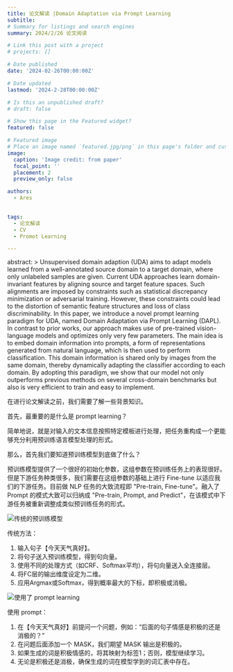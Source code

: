 ```yaml
---
title: 论文解读 |Domain Adaptation via Prompt Learning
subtitle: 
# Summary for listings and search engines
summary: 2024/2/26 论文阅读

# Link this post with a project
# projects: []

# Date published
date: '2024-02-26T00:00:00Z'

# Date updated
lastmod: '2024-2-28T00:00:00Z'

# Is this an unpublished draft?
# draft: false

# Show this page in the Featured widget?
featured: false

# Featured image
# Place an image named `featured.jpg/png` in this page's folder and customize its options here.
image:
  caption: 'Image credit: from paper'
  focal_point: ''
  placement: 2
  preview_only: false

authors:
  - Ares
  

tags:
  - 论文解读
  - CV
  - Promot Learning

---
```

abstract: >
  Unsupervised domain adaption (UDA) aims to adapt models learned from a well-annotated source domain to a target domain, where only unlabeled samples are given. Current UDA approaches learn domain-invariant features by aligning source and target feature spaces. Such alignments are imposed by constraints such as statistical discrepancy minimization or adversarial training. However, these constraints could lead to the distortion of semantic feature structures and loss of class discriminability. In this paper, we introduce a novel prompt learning paradigm for UDA, named Domain Adaptation via Prompt Learning (DAPL). In contrast to prior works, our approach makes use of pre-trained vision-language models and optimizes only very few parameters. The main idea is to embed domain information into prompts, a form of representations generated from natural language, which is then used to perform classification. This domain information is shared only by images from the same domain, thereby dynamically adapting the classifier according to each domain. By adopting this paradigm, we show that our model not only outperforms previous methods on several cross-domain benchmarks but also is very efficient to train and easy to implement.

在进行论文解读之前，我们需要了解一些背景知识。

首先，最重要的是什么是 prompt learning？

简单地说，就是对输入的文本信息按照特定模板进行处理，把任务重构成一个更能够充分利用预训练语言模型处理的形式。

那么，首先我们要知道预训练模型到底做了什么？

预训练模型提供了一个很好的初始化参数，这组参数在预训练任务上的表现很好。但是下游任务种类很多，我们需要在这组参数的基础上进行 Fine-tune 以适应我们的下游任务。目前做 NLP 任务的大致流程即 "Pre-train, Fine-tune"。融入了 Prompt 的模式大致可以归纳成 "Pre-train, Prompt, and Predict"，在该模式中下游任务被重新调整成类似预训练任务的形式。

![传统的预训练模型](/uploads/tradition_pretrained_model.jpg "传统的预训练模型")

传统方法：
1. 输入句子【今天天气真好】。
2. 将句子送入预训练模型，得到句向量。
3. 使用不同的处理方式（如CRF、Softmax平均），将句向量送入全连接层。
4. 将FC层的输出维度设定为二维。
5. 应用Argmax或Softmax，得到概率最大的下标，即积极或消极。

![使用了 prompt learning](/uploads/prompt_way.jpg "传使用了 prompt learning")

使用 prompt：
1. 在【今天天气真好】前提问一个问题，例如：“后面的句子情感是积极的还是消极的？”
2. 在问题后面添加一个 MASK，我们期望 MASK 输出是积极的。
3. 如果生成的词是积极情感的，将其映射为标签1；否则，模型继续学习。
4. 无论是积极还是消极，确保生成的词在模型学到的词汇表中存在。
